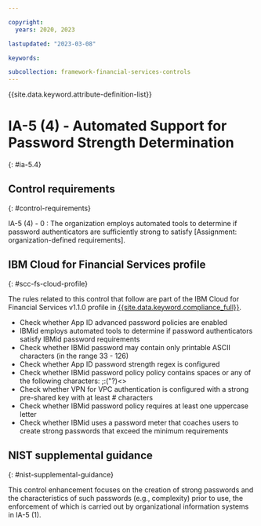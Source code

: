 ```yaml
---

copyright:
  years: 2020, 2023

lastupdated: "2023-03-08"

keywords:

subcollection: framework-financial-services-controls
---
```


{{site.data.keyword.attribute-definition-list}}

               
# IA-5 (4) - Automated Support for Password Strength Determination
{: #ia-5.4}

## Control requirements
{: #control-requirements}

IA-5 (4) - 0
    : The organization employs automated tools to determine if password authenticators are sufficiently strong to satisfy [Assignment: organization-defined requirements].

## IBM Cloud for Financial Services profile
{: #scc-fs-cloud-profile}

The rules related to this control that follow are part of the IBM Cloud for Financial Services v1.1.0 profile in [{{site.data.keyword.compliance_full}}](/docs/security-compliance?topic=security-compliance-getting-started).

- Check whether App ID advanced password policies are enabled 
- IBMid employs automated tools to determine if password authenticators satisfy IBMid password requirements 
- Check whether IBMid password may contain only printable ASCII characters (in the range 33 - 126) 
- Check whether App ID password strength regex is configured 
- Check whether IBMid password policy policy contains spaces or any of the following characters: ;:("?)<> 
- Check whether VPN for VPC authentication is configured with a strong pre-shared key with at least # characters 
- Check whether IBMid password policy requires at least one uppercase letter 
- Check whether IBMid uses a password meter that coaches users to create strong passwords that exceed the minimum requirements

## NIST supplemental guidance
{: #nist-supplemental-guidance}

This control enhancement focuses on the creation of strong passwords and the characteristics of such passwords (e.g., complexity) prior to use, the enforcement of which is carried out by organizational information systems in IA-5 (1).





